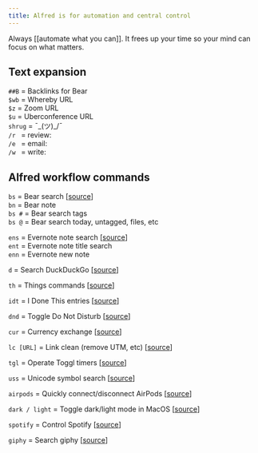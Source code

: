 ```yaml
---
title: Alfred is for automation and central control
---
```

Always [[automate what you can]]. It frees up your time so your mind can focus on what matters.

## Text expansion
`##B` = Backlinks for Bear<br>
`$wb` = Whereby URL<br>
`$z` = Zoom URL<br>
`$u` = Uberconference URL<br>
`shrug` = ¯\_(ツ)_/¯<br>
`/r ` = review:<br>
`/e ` = email:<br>
`/w ` = write: <br>

## Alfred workflow commands
`bs` = Bear search [[source](https://github.com/drgrib/alfred-bear)]<br>
`bn` = Bear note<br>
`bs #` = Bear search tags<br>
`bs @` = Bear search today, untagged, files, etc<br>

`ens` = Evernote note search [[source](http://www.packal.org/workflow/evernote)]<br>
`ent` = Evernote note title search<br>
`enn` = Evernote new note<br>

`d` = Search DuckDuckGo [[source](https://github.com/lorenzschmid/alfred-ddgnext)]

`th` = Things commands [[source](https://github.com/xilopaint/alfred-things)]

`idt` = I Done This entries [[source](https://github.com/chadhs/idonethis-for-alfred)]

`dnd` = Toggle Do Not Disturb [[source](https://github.com/vitorgalvao/alfred-workflows/tree/master/CalmNotifications)]

`cur` = Currency exchange [[source](https://github.com/daninfpj/currency-exchange)]

`lc [URL]` = Link clean (remove UTM, etc) [[source](https://github.com/vitorgalvao/alfred-workflows/tree/master/LinkClean)]

`tgl` = Operate Toggl timers [[source](https://github.com/jason0x43/alfred-toggl)]

`uss` = Unicode symbol search [[source](https://github.com/bevesce/unicode-symbols-search)]

`airpods` = Quickly connect/disconnect AirPods [[source](https://github.com/mariuskiessling/alfred-airpods-connector)]

`dark / light` = Toggle dark/light mode in MacOS [[source](https://github.com/MikoMagni/macOS-Mojave-Dark-Mode-Workflow-for-Alfred)]

`spotify` = Control Spotify [[source](https://github.com/vdesabou/alfred-spotify-mini-player)]

`giphy` = Search giphy [[source](https://github.com/kejadlen/giphy.alfredworkflow)]
